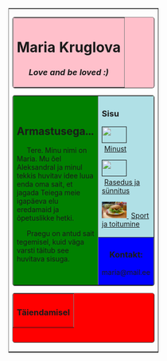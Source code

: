 
<!DOCTYPE html>

<head>

<title>mariakruglova.github.io</title>
</head>
<body>

<table
border="1"
align="center"
rules="rows"
style="width:60%;">

<tr>

<td>

<table
border="1"
background="slide1.jpg"
bgcolor="pink"
cellpadding="10"
style="width:100%; border-radius:5px;">

<tr>

<th>

<h1>Maria Kruglova</h1>
<h3><em>Love and be loved :) </em></h3>

</th>
</tr>
</table>


<table
border="1"
bgcolor="green"
cellpadding="10"
style="width:100%; border-radius:5px;">

<tr>

<td
rowspan="2"
style="width:80%">
<h2>Armastusega...</h2>

<p style="text-indent:20px">
Tere. Minu nimi on Maria. Mu õel Aleksandral ja minul tekkis huvitav idee luua enda oma sait, et jagada Teiega meie igapäeva elu eredamaid ja õpetuslikke hetki. </p>

<p style="text-indent:20px">
Praegu on antud sait tegemisel, kuid väga varsti täitub see huvitava sisuga. </p>

</td>

<td bgcolor="powderblue">
<h3>Sisu</h3>

<p>

<a href="">

<img src="https://scontent.ftll1-1.fna.fbcdn.net/v/t1.0-9/28168564_1918514194847053_3773272420317553427_n.jpg?_nc_cat=104&_nc_oc=AQlQLymTN_R2N8ma5RNKIum-UJifpQxE7OkGw8oWvslKkEgEG1BoVUPnhSaNKYrR7Uk&_nc_ht=scontent.ftll1-1.fna&oh=d3cfb78ecc762980dfebed3fa6f8c20b&oe=5E50C806" width="50" height="33">
<!--Название страницы
style="margin-left:5px;" - отступ названия от маркера-->
<span style="margin-left:5px;">Minust</span></a>
<!--Закрываем абзац-->
</p>
<p>
<a href="">
<img src="https://scontent.ftll1-1.fna.fbcdn.net/v/t1.0-9/13775596_1213752795323200_7866732541317639446_n.jpg?_nc_cat=109&_nc_oc=AQkpUi924Jx8X4UGZKzhlJwwVOKfGij21M7GLp0oJRHeOoKPTlPdV_F3ZeBRQPLl1L8&_nc_ht=scontent.ftll1-1.fna&oh=a55c60c4a9805d9a91560bd8c0e3ee05&oe=5E4BCBB9" width="50" height="33">
<span style="margin-left:5px;">Rasedus ja sünnitus</span;></a>
</p>
<p>
<a href="">
<img src="avatar.jpg" width="50" height="33">
<span style="margin-left:5px;">Sport ja toitumine</span></a>
</p>
<!--Закрываем строку Меню-->
</td>
</tr>
<!--Создаём строку с дополнительной информацией-->
<tr>
<!--Ячейка с дополнительной информацией-->
<td
bgcolor="blue"
align="center">
<h3>Kontakt:</h3>
<p>maria@mail.ee</p>
<!--Закрываем ячейку с общей информацией
и таблицу основного контента-->
</td>
</tr>
</table>

<!--ПОДВАЛ-->

<!--Создаём таблицу подвала-->
<table
border="1"
bgcolor="red"
height="100"
cellpadding="10"
style="width:100%; border-radius:5px;">
<!--Создаём строку.-->
<tr>
<!--Создаём столбец-->
<th>
<h3>Täiendamisel</h3>

</th>
</tr>
</table>

</td>
</tr>
</table>
</body>
</html>



